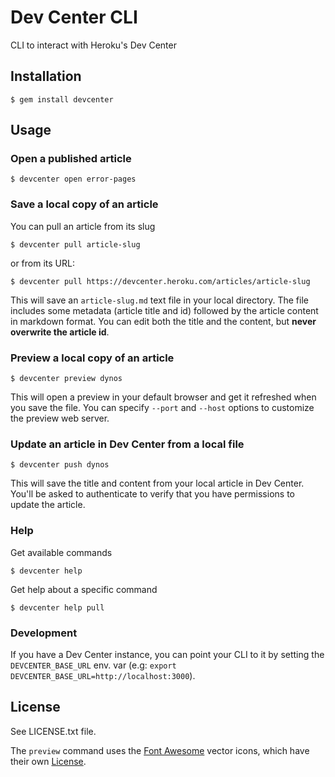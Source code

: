 # Dev Center CLI

CLI to interact with Heroku's Dev Center

## Installation

    $ gem install devcenter

## Usage

### Open a published article

    $ devcenter open error-pages

### Save a local copy of an article

You can pull an article from its slug

    $ devcenter pull article-slug

or from its URL:

    $ devcenter pull https://devcenter.heroku.com/articles/article-slug

This will save an `article-slug.md` text file in your local directory. The file includes some metadata (article title and id) followed by the article content in markdown format. You can edit both the title and the content, but **never overwrite the article id**.

### Preview a local copy of an article

    $ devcenter preview dynos

This will open a preview in your default browser and get it refreshed when you save the file. You can specify `--port` and `--host` options to customize the preview web server.

### Update an article in Dev Center from a local file

    $ devcenter push dynos

This will save the title and content from your local article in Dev Center. You'll be asked to authenticate to verify that you have permissions to update the article.

### Help

Get available commands

    $ devcenter help

Get help about a specific command

    $ devcenter help pull

### Development

If you have a Dev Center instance, you can point your CLI to it by setting the `DEVCENTER_BASE_URL` env. var (e.g: `export DEVCENTER_BASE_URL=http://localhost:3000`).

## License

See LICENSE.txt file.

The `preview` command uses the [Font Awesome](http://fontawesome.io/) vector icons, which have their own [License](https://github.com/FortAwesome/Font-Awesome#license).
